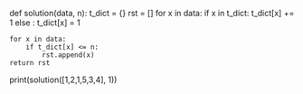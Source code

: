 def solution(data, n):
    t_dict = {}
    rst = []
    for x in data:
        if x in t_dict:
            t_dict[x] += 1
        else :
            t_dict[x] = 1

    for x in data:
        if t_dict[x] <= n:
            rst.append(x)
    return rst


print(solution([1,2,1,5,3,4], 1))